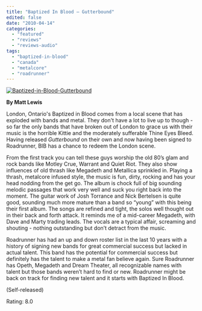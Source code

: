 ```yaml
---
title: "Baptized In Blood – Gutterbound"
edited: false
date: "2010-04-14"
categories:
  - "featured"
  - "reviews"
  - "reviews-audio"
tags:
  - "baptized-in-blood"
  - "canada"
  - "metalcore"
  - "roadrunner"
---
```


[![Baptized-in-Blood-Gutterbound](http://www.hellbound.ca/wp-content/uploads/2010/04/Baptized-in-Blood-Gutterbound.jpg "Baptized-in-Blood-Gutterbound")](http://www.hellbound.ca/wp-content/uploads/2010/04/Baptized-in-Blood-Gutterbound.jpg)

**By Matt Lewis**

London, Ontario's Baptized in Blood comes from a local scene that has exploded with bands and metal. They don't have a lot to live up to though - so far the only bands that have broken out of London to grace us with their music is the horrible Kittie and the moderately sufferable Thine Eyes Bleed. Having released _Gutterbound_ on their own and now having been signed to Roadrunner, BIB has a chance to redeem the London scene.

From the first track you can tell these guys worship the old 80’s glam and rock bands like Motley Crue, Warrant and Quiet Riot. They also show influences of old thrash like Megadeth and Metallica sprinkled in. Playing a thrash, metalcore infused style, the music is fun, dirty, rocking and has your head nodding from the get go. The album is chock full of big sounding melodic passages that work very well and suck you right back into the moment. The guitar work of Josh Torrance and Nick Bertelsen is quite good, sounding much more mature than a band so “young” with this being their first album. The songs are refined and tight, the solos well thought out in their back and forth attack. It reminds me of a mid-career Megadeth, with Dave and Marty trading leads. The vocals are a typical affair, screaming and shouting - nothing outstanding but don’t detract from the music.

Roadrunner has had an up and down roster list in the last 10 years with a history of signing new bands for great commercial success but lacked in actual talent. This band has the potential for commercial success but definitely has the talent to make a metal fan believe again. Sure Roadrunner has Opeth, Megadeth and Dream Theater, all recognizable names with talent but those bands weren’t hard to find or new. Roadrunner might be back on track for finding new talent and it starts with Baptized In Blood.

(Self-released)

Rating: 8.0
